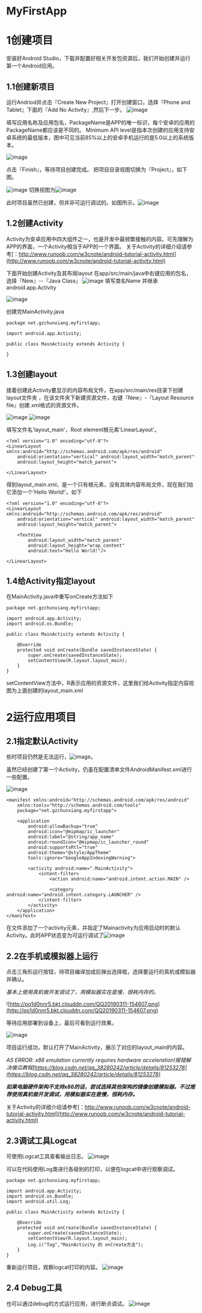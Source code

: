 # MyFirstApp


# 1创建项目
安装好Android Studio，下载并配置好相关开发包资源后，我们开始创建并运行第一个Android应用。
## 1.1创建新项目
运行Andriod并点击『Create New Project』打开创建窗口，选择『Phone and Tablet』下面的『Add No Activity』,然后下一步。
![image](http://po1d0nnr5.bkt.clouddn.com/QQ20190311-130857.png)

填写应用名称及应用包名，PackageName是APP的唯一标识，每个安卓的应用的PackageName都应该是不同的。
Minimum API level是指本次创建的应用支持安卓系统的最低版本，图中可见当前85%以上的安卓手机运行的是5.0以上的系统版本。

![image](http://po1d0nnr5.bkt.clouddn.com/QQ20190311-132513.png)

点击『Finish』，等待项目创建完成。
把项目目录视图切换为『Project』，如下图。

![image](http://po1d0nnr5.bkt.clouddn.com/QQ20190311-133646.png)  切换视图为![image](http://po1d0nnr5.bkt.clouddn.com/QQ20190311-135625.png)

此时项目虽然已创建，但并非可运行调试的。如图所示。![image](http://po1d0nnr5.bkt.clouddn.com/QQ20190311-135904.png)

## 1.2创建Activity
Activity为安卓应用中四大组件之一，也是开发中最频繁接触的内容。可先理解为APP的界面，一个Activity相当于APP的一个界面。
关于Activity的详细介绍请参考[：http://www.runoob.com/w3cnote/android-tutorial-activity.html](http://www.runoob.com/w3cnote/android-tutorial-activity.html)

下面开始创建Activity及其布局layout
在app/src/main/java中右键应用的包名，选择『New』--『Java Class』
![image](http://po1d0nnr5.bkt.clouddn.com/QQ20190311-142028.png)
填写类名Name 并继承android.app.Activity

![image](http://po1d0nnr5.bkt.clouddn.com/QQ20190311-142413.png)

创建完MainActivity.java

```
package net.gzchunxiang.myfirstapp;

import android.app.Activity;

public class MainActivity extends Activity {
    
}
```

## 1.3创建layout
接着创建此Activity要显示的内容布局文件，在app/src/main/res目录下创建layout文件夹
，在该文件夹下新建资源文件，右键『New』-『Layout Resource file』创建.xml格式的资源文件。

![image](http://po1d0nnr5.bkt.clouddn.com/QQ20190311-143457.png)
![image](http://po1d0nnr5.bkt.clouddn.com/QQ20190311-143724.png)

填写文件名'layout_main'，Root element根元素'LinearLayout'。
```
<?xml version="1.0" encoding="utf-8"?>
<LinearLayout xmlns:android="http://schemas.android.com/apk/res/android"
    android:orientation="vertical" android:layout_width="match_parent"
    android:layout_height="match_parent">

</LinearLayout>
```

得到layout_main.xml，是一个只有根元素，没有具体内容布局文件，现在我们给它添加一个'Hello World!'。如下
```
<?xml version="1.0" encoding="utf-8"?>
<LinearLayout xmlns:android="http://schemas.android.com/apk/res/android"
    android:orientation="vertical" android:layout_width="match_parent"
    android:layout_height="match_parent">
    
    <TextView
        android:layout_width="match_parent"
        android:layout_height="wrap_content"
        android:text="Hello World!"/>

</LinearLayout>
```

## 1.4给Activity指定layout
在MainActivity.java中重写onCreate方法如下
```
package net.gzchunxiang.myfirstapp;

import android.app.Activity;
import android.os.Bundle;

public class MainActivity extends Activity {

    @Override
    protected void onCreate(Bundle savedInstanceState) {
        super.onCreate(savedInstanceState);
        setContentView(R.layout.layout_main);
    }
}
```
setContentView方法中，R表示应用的资源文件，这里我们给Activity指定内容视图为上面创建的layout_main.xml


# 2运行应用项目
## 2.1指定默认Activity
些时项目仍然是无法运行，![image](http://po1d0nnr5.bkt.clouddn.com/QQ20190311-135904.png)。

虽然已经创建了第一个Activity，仍虽在配置清单文件AndroidManifest.xml进行一些配置。

![image](http://po1d0nnr5.bkt.clouddn.com/QQ20190311-151513.png)

```
<manifest xmlns:android="http://schemas.android.com/apk/res/android"
    xmlns:tools="http://schemas.android.com/tools"
    package="net.gzchunxiang.myfirstapp">

    <application
        android:allowBackup="true"
        android:icon="@mipmap/ic_launcher"
        android:label="@string/app_name"
        android:roundIcon="@mipmap/ic_launcher_round"
        android:supportsRtl="true"
        android:theme="@style/AppTheme"
        tools:ignore="GoogleAppIndexingWarning">

        <activity android:name=".MainActivity">
            <intent-filter>
                <action android:name="android.intent.action.MAIN" />

                <category android:name="android.intent.category.LAUNCHER" />
            </intent-filter>
        </activity>
    </application>
</manifest>
```
在文件添加了一个activity元素，并指定了Mainactivity为应用启动时的默认Activity。此时APP状态变为可运行调试了![image](http://po1d0nnr5.bkt.clouddn.com/QQ20190311-153923.png)

## 2.2在手机或模拟器上运行
点击三角形运行按钮，待项目编译加成后弹出选择框，选择要运行的真机或模拟器并确认。

*基本上使用真机做开发调试了，用模拟器实在是慢，很耗内存的。*

![http://po1d0nnr5.bkt.clouddn.com/QQ20190311-154607.png](http://po1d0nnr5.bkt.clouddn.com/QQ20190311-154607.png)

等待应用部署到设备上，最后可看到运行效果。

![image](http://po1d0nnr5.bkt.clouddn.com/QQ20190311-155056.png)

项目运行成功，默认打开了MainActivity，展示了对应的layout_main的内容。

*AS ERROR: x86 emulation currently requires hardware acceleration!报错解决傻瓜教程[https://blog.csdn.net/qq_38280242/article/details/81253278](https://blog.csdn.net/qq_38280242/article/details/81253278)*

***如果电脑硬件架构不支持x86的话，尝试选择其他架构的镜像创建模拟器。不过推荐使用真机做开发调试，用模拟器实在是慢，很耗内存。***

关于Activity的详细介绍请参考[：http://www.runoob.com/w3cnote/android-tutorial-activity.html](http://www.runoob.com/w3cnote/android-tutorial-activity.html)

## 2.3调试工具Logcat
可使用Logcat工具查看输出日志。
![image](http://po1d0nnr5.bkt.clouddn.com/QQ20190311-160120.png)

可以在代码使用Log类进行各级别的打印，以便在logcat中进行观察调试。
```
package net.gzchunxiang.myfirstapp;

import android.app.Activity;
import android.os.Bundle;
import android.util.Log;

public class MainActivity extends Activity {

    @Override
    protected void onCreate(Bundle savedInstanceState) {
        super.onCreate(savedInstanceState);
        setContentView(R.layout.layout_main);
        Log.i("Tag","MainActivity 的 onCreate方法");
    }
}
```
重新运行项目，观察logcat打印的内容。
![image](http://po1d0nnr5.bkt.clouddn.com/QQ20190311-160743.png)


## 2.4 Debug工具
也可以通过debug的方式运行应用，进行断点调试。
![image](http://po1d0nnr5.bkt.clouddn.com/QQ20190311-161211.png)

